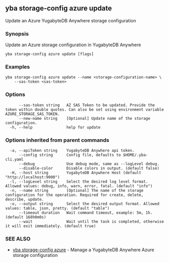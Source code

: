 ## yba storage-config azure update

Update an Azure YugabyteDB Anywhere storage configuration

### Synopsis

Update an Azure storage configuration in YugabyteDB Anywhere

```
yba storage-config azure update [flags]
```

### Examples

```
yba storage-config azure update --name <storage-configuration-name> \
	--sas-token <sas-token>
```

### Options

```
      --sas-token string   AZ SAS Token to be updated. Provide the token within double quotes. Can also be set using environment variable AZURE_STORAGE_SAS_TOKEN.
      --new-name string    [Optional] Update name of the storage configuration.
  -h, --help               help for update
```

### Options inherited from parent commands

```
  -a, --apiToken string    YugabyteDB Anywhere api token.
      --config string      Config file, defaults to $HOME/.yba-cli.yaml
      --debug              Use debug mode, same as --logLevel debug.
      --disable-color      Disable colors in output. (default false)
  -H, --host string        YugabyteDB Anywhere Host (default "http://localhost:9000")
  -l, --logLevel string    Select the desired log level format. Allowed values: debug, info, warn, error, fatal. (default "info")
  -n, --name string        [Optional] The name of the storage configuration for the operation. Required for create, delete, describe, update.
  -o, --output string      Select the desired output format. Allowed values: table, json, pretty. (default "table")
      --timeout duration   Wait command timeout, example: 5m, 1h. (default 168h0m0s)
      --wait               Wait until the task is completed, otherwise it will exit immediately. (default true)
```

### SEE ALSO

* [yba storage-config azure](yba_storage-config_azure.md)	 - Manage a YugabyteDB Anywhere Azure storage configuration

